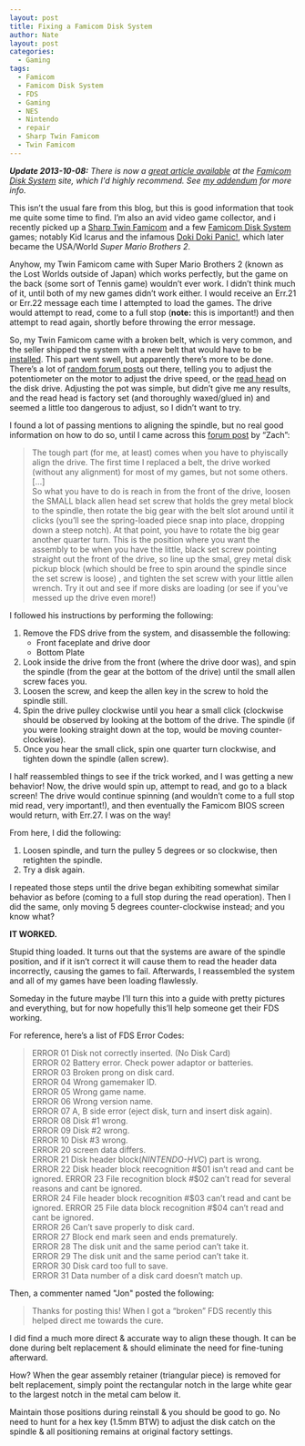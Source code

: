 ```yaml
---
layout: post
title: Fixing a Famicom Disk System
author: Nate
layout: post
categories:
  - Gaming
tags:
  - Famicom
  - Famicom Disk System
  - FDS
  - Gaming
  - NES
  - Nintendo
  - repair
  - Sharp Twin Famicom
  - Twin Famicom
---
```


***Update 2013-10-08:** There is now a [great article available](http://www.famicomdisksystem.com/tutorials/fds-repair-mod/belt-replacement-adjustment/) at the [Famicom Disk System](http://www.famicomdisksystem.com/) site, which I'd highly recommend. See [my addendum](http://milkandtang.com/blog/2013/10/08/an-addendum-to-fixing-a-famicom-disk-system/) for more info.*

This isn’t the usual fare from this blog, but this is good information that took me quite some time to find. I’m also an avid video game collector, and i recently picked up a [Sharp Twin Famicom][1] and a few [Famicom Disk System][2] games; notably Kid Icarus and the infamous [Doki Doki Panic!][3], which later became the USA/World *Super Mario Brothers 2*.

 [1]: http://en.wikipedia.org/wiki/Twin_Famicom
 [2]: http://en.wikipedia.org/wiki/Family_Computer_Disk_System
 [3]: http://en.wikipedia.org/wiki/Doki_Doki_Panic

Anyhow, my Twin Famicom came with Super Mario Brothers 2 (known as the Lost Worlds outside of Japan) which works perfectly, but the game on the back (some sort of Tennis game) wouldn’t ever work. I didn’t think much of it, until both of my new games didn’t work either. I would receive an Err.21 or Err.22 message each time I attempted to load the games. The drive would attempt to read, come to a full stop (**note:** this is important!) and then attempt to read again, shortly before throwing the error message.

So, my Twin Famicom came with a broken belt, which is very common, and the seller shipped the system with a new belt that would have to be [installed][4]. This part went swell, but apparently there’s more to be done. There’s a lot of [random forum posts][5] out there, telling you to adjust the potentiometer on the motor to adjust the drive speed, or the [read head][6] on the disk drive. Adjusting the pot was simple, but didn’t give me any results, and the read head is factory set (and thoroughly waxed/glued in) and seemed a little too dangerous to adjust, so I didn’t want to try.

 [4]: http://www.pinkgorillagames.com/retro_reviews/simply_ness_guide_to_famicom_d.php
 [5]: http://www.digitpress.com/forum/showthread.php?t=140944
 [6]: http://www.famicomworld.com/forum/index.php?topic=392.0

I found a lot of passing mentions to aligning the spindle, but no real good information on how to do so, until I came across this [forum post][7] by “Zach”:

 [7]: http://digitpress.com/forum/showpost.php?p=364900&postcount=97

> The tough part (for me, at least) comes when you have to phyiscally align the drive. The first time I replaced a belt, the drive worked (without any alignment) for most of my games, but not some others.  
> [...]  
> So what you have to do is reach in from the front of the drive, loosen the SMALL black allen head set screw that holds the grey metal block to the spindle, then rotate the big gear with the belt slot around until it clicks (you’ll see the spring-loaded piece snap into place, dropping down a steep notch). At that point, you have to rotate the big gear another quarter turn. This is the position where you want the assembly to be when you have the little, black set screw pointing straight out the front of the drive, so line up the smal, grey metal disk pickup block (which should be free to spin around the spindle since the set screw is loose) , and tighten the set screw with your little allen wrench. Try it out and see if more disks are loading (or see if you’ve messed up the drive even more!)

I followed his instructions by performing the following:

1.  Remove the FDS drive from the system, and disassemble the following: 
    *   Front faceplate and drive door
    *   Bottom Plate
2.  Look inside the drive from the front (where the drive door was), and spin the spindle (from the gear at the bottom of the drive) until the small allen screw faces you.
3.  Loosen the screw, and keep the allen key in the screw to hold the spindle still.
4.  Spin the drive pulley clockwise until you hear a small click (clockwise should be observed by looking at the bottom of the drive. The spindle (if you were looking straight down at the top, would be moving counter-clockwise).
5.  Once you hear the small click, spin one quarter turn clockwise, and tighten down the spindle (allen screw).

I half reassembled things to see if the trick worked, and I was getting a new behavior! Now, the drive would spin up, attempt to read, and go to a black screen! The drive would continue spinning (and wouldn’t come to a full stop mid read, very important!), and then eventually the Famicom BIOS screen would return, with Err.27. I was on the way!

From here, I did the following:

1.  Loosen spindle, and turn the pulley 5 degrees or so clockwise, then retighten the spindle.
2.  Try a disk again.

I repeated those steps until the drive began exhibiting somewhat similar behavior as before (coming to a full stop during the read operation). Then I did the same, only moving 5 degrees counter-clockwise instead; and you know what?

**IT WORKED.**

Stupid thing loaded. It turns out that the systems are aware of the spindle position, and if it isn’t correct it will cause them to read the header data incorrectly, causing the games to fail. Afterwards, I reassembled the system and all of my games have been loading flawlessly.

Someday in the future maybe I’ll turn this into a guide with pretty pictures and everything, but for now hopefully this’ll help someone get their FDS working.

For reference, here’s a list of FDS Error Codes:

> ERROR 01 Disk not correctly inserted. (No Disk Card)  
> ERROR 02 Battery error. Check power adaptor or batteries.  
> ERROR 03 Broken prong on disk card.  
> ERROR 04 Wrong gamemaker ID.  
> ERROR 05 Wrong game name.  
> ERROR 06 Wrong version name.  
> ERROR 07 A, B side error (eject disk, turn and insert disk again).  
> ERROR 08 Disk #1 wrong.  
> ERROR 09 Disk #2 wrong.  
> ERROR 10 Disk #3 wrong.  
> ERROR 20 screen data differs.  
> ERROR 21 Disk header block(*NINTENDO-HVC*) part is wrong.  
> ERROR 22 Disk header block reecognition #$01 isn’t read and cant be ignored.  
> ERROR 23 File recognition block #$02 can’t read for several reasons and cant be ignored.  
> ERROR 24 File header block recognition #$03 can’t read and cant be ignored.  
> ERROR 25 File data block recognition #$04 can’t read and cant be ignored.  
> ERROR 26 Can’t save properly to disk card.  
> ERROR 27 Block end mark seen and ends prematurely.  
> ERROR 28 The disk unit and the same period can’t take it.  
> ERROR 29 The disk unit and the same period can’t take it.  
> ERROR 30 Disk card too full to save.  
> ERROR 31 Data number of a disk card doesn’t match up.

Then, a commenter named "Jon" posted the following:

> Thanks for posting this! When I got a “broken” FDS recently this helped direct me towards the cure.
> 
I did find a much more direct & accurate way to align these though. It can be done during belt replacement & should eliminate the need for fine-tuning afterward.
> 
How? When the gear assembly retainer (triangular piece) is removed for belt replacement, simply point the rectangular notch in the large white gear to the largest notch in the metal cam below it.
> 
Maintain those positions during reinstall & you should be good to go. No need to hunt for a hex key (1.5mm BTW) to adjust the disk catch on the spindle & all positioning remains at original factory settings.
